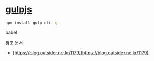 # [gulpjs](https://gulpjs.com)

```bash
npm install gulp-cli -g
```

babel

참조 문서

* [https://blog.outsider.ne.kr/1179](https://blog.outsider.ne.kr/1179)